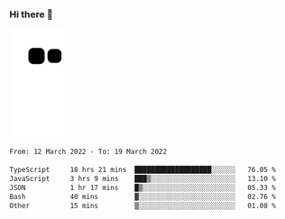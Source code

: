### Hi there 👋
![Alt text](https://raw.githubusercontent.com/romain22222/romain22222/output/github-contribution-grid-snake.svg)

<!--START_SECTION:waka-->

```text
From: 12 March 2022 - To: 19 March 2022

TypeScript     18 hrs 21 mins  ███████████████████░░░░░░   76.05 %
JavaScript     3 hrs 9 mins    ███▒░░░░░░░░░░░░░░░░░░░░░   13.10 %
JSON           1 hr 17 mins    █▒░░░░░░░░░░░░░░░░░░░░░░░   05.33 %
Bash           40 mins         ▓░░░░░░░░░░░░░░░░░░░░░░░░   02.76 %
Other          15 mins         ▒░░░░░░░░░░░░░░░░░░░░░░░░   01.08 %
```

<!--END_SECTION:waka-->
<!--
**romain22222/romain22222** is a ✨ _special_ ✨ repository because its `README.md` (this file) appears on your GitHub profile.

Here are some ideas to get you started:

- 🔭 I’m currently working on ...
- 🌱 I’m currently learning ...
- 👯 I’m looking to collaborate on ...
- 🤔 I’m looking for help with ...
- 💬 Ask me about ...
- 📫 How to reach me: ...
- 😄 Pronouns: ...
- ⚡ Fun fact: ...
-->
